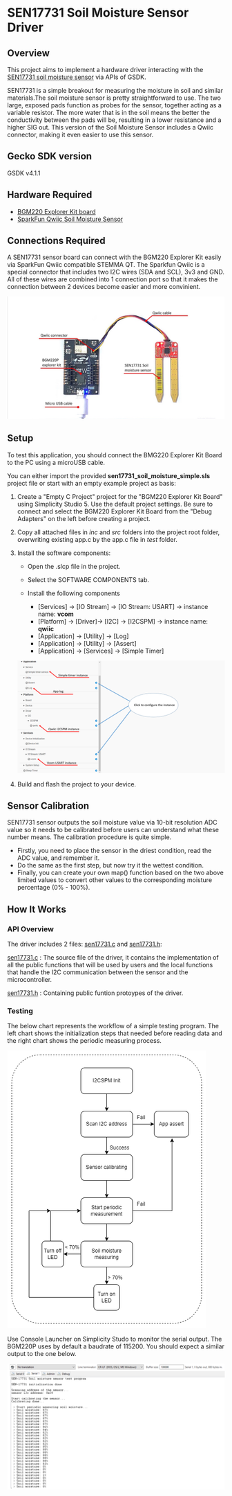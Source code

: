 # SEN17731 Soil Moisture Sensor Driver #

## Overview ##
This project aims to implement a hardware driver interacting with the [SEN17731 soil moisture sensor](https://www.sparkfun.com/products/17731) via APIs of GSDK.

SEN17731 is a simple breakout for measuring the moisture in soil and similar materials.The soil moisture sensor is pretty straightforward to use. The two large, exposed pads function as probes for the sensor, together acting as a variable resistor. The more water that is in the soil means the better the conductivity between the pads will be, resulting in a lower resistance and a higher SIG out. This version of the Soil Moisture Sensor includes a Qwiic connector, making it even easier to use this sensor.

## Gecko SDK version ##

GSDK v4.1.1

## Hardware Required ##

- [BGM220 Explorer Kit board](https://www.silabs.com/development-tools/wireless/bluetooth/bgm220-explorer-kit)
- [SparkFun Qwiic Soil Moisture Sensor](https://www.sparkfun.com/products/17731)

## Connections Required ##

A SEN17731 sensor board can connect with the BGM220 Explorer Kit easily via SparkFun Qwiic compatible STEMMA QT. The Sparkfun Qwiic is a special connector that includes two I2C wires (SDA and SCL), 3v3 and GND. All of these wires are combined into 1 connection port so that it makes the connection between 2 devices become easier and more convinient.

![connection](doc/img/connection.jpg)

## Setup ##

To test this application, you should connect the BMG220 Explorer Kit Board to the PC using a microUSB cable.

You can either import the provided **sen17731_soil_moisture_simple.sls** project file or start with an empty example project as basis:

1. Create a "Empty C Project" project for the "BGM220 Explorer Kit Board" using Simplicity Studio 5. Use the default project settings. Be sure to connect and select the BGM220 Explorer Kit Board from the "Debug Adapters" on the left before creating a project.

2. Copy all attached files in *inc* and *src* folders into the project root folder, overwriting existing app.c by the app.c file in *test* folder.

3. Install the software components:

   - Open the .slcp file in the project.

   - Select the SOFTWARE COMPONENTS tab.

   - Install the following components
      - [Services] → [IO Stream] → [IO Stream: USART] → instance name: **vcom**
      - [Platform] → [Driver]→ [I2C] → [I2CSPM] → instance name: **qwiic**
      - [Application] → [Utility] → [Log]
      - [Application] → [Utility] → [Assert]
      - [Application] → [Services] → [Simple Timer]

   ![components](doc/img/components.jpg)

4. Build and flash the project to your device.

## Sensor Calibration ##
SEN17731 sensor outputs the soil moisture value via 10-bit resolution ADC value so it needs to be calibrated before users can understand what these number means. The calibration procedure is quite simple.
   - Firstly, you need to place the sensor in the driest condition, read the ADC value, and remember it.
   - Do the same as the first step, but now try it the wettest condition.
   - Finally, you can create your own map() function based on the two above limited values to convert other values to the corresponding moisture percentage (0% - 100%).

## How It Works ##

### API Overview ###
The driver includes 2 files: [sen17731.c](src/sen17731.c) and [sen17731.h](inc/sen17731.h):

[sen17731.c](src/sen17731.c) : The source file of the driver, it contains the implementation of all the public functions that will be used by users and the local functions that handle the I2C communication between the sensor and the microcontroller.

[sen17731.h](inc/sen17731.h) : Containing public funtion protoypes of the driver.

### Testing ###
The below chart represents the workflow of a simple testing program. The left chart shows the initialization steps that needed before reading data and the right chart shows the periodic measuring process.

![flowchart](doc/img/flowchart.jpg)

Use Console Launcher on Simplicity Studo to monitor the serial output. The BGM220P uses by default a baudrate of 115200. You should expect a similar output to the one below.

![console](doc/img/result.jpg)
